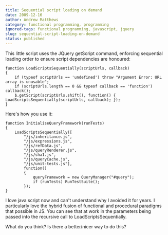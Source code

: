 ```yaml
---
title: Sequential script loading on demand
date: 2009-12-16
author: Andrew Matthews
category: functional programming, programming
ignored-tags: functional programming, javascript, jquery
slug: sequential-script-loading-on-demand
status: published
---
```


This little script uses the JQuery getScript command, enforcing sequential loading order to ensure script dependencies are honoured:

    function LoadScriptsSequentially(scriptUrls, callback)
    {
        if (typeof scriptUrls == 'undefined') throw "Argument Error: URL array is unusable";
        if (scriptUrls.length == 0 && typeof callback == 'function') callback();
        $.getScript(scriptUrls.shift(), function() { LoadScriptsSequentially(scriptUrls, callback); });
    }

Here's how you use it:

    function InitialiseQueryFramework(runTests)
    {
        LoadScriptsSequentially([
            "/js/inheritance.js",
            "/js/expressions.js",
            "/js/refData.js",
            "/js/queryRenderer.js",
            "/js/sha1.js",
            "/js/queryCache.js",
            "/js/unit-tests.js"],
            function()
            {
                queryFramework = new QueryManager("#query");
                if (runTests) RunTestSuite();
            });
    }

I love java script now and can't understand why I avoided it for years. I
particularly love the hybrid fusion of functional and procedural paradigms that
possible in JS. You can see that at work in the parameters being passed into the
recursive call to LoadScriptsSequentially.

What do you think? Is there a better/nicer way to do this?
